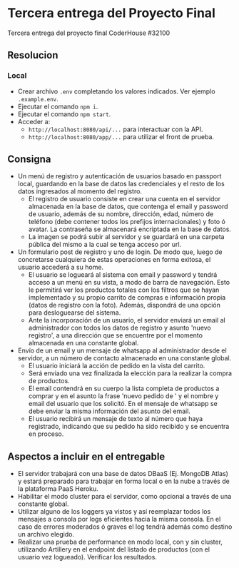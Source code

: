# Tercera entrega del Proyecto Final
Tercera entrega del proyecto final CoderHouse #32100

## Resolucion

### Local
- Crear archivo `.env` completando los valores indicados. Ver ejemplo `.example.env`. 
- Ejecutar el comando `npm i`.
- Ejecutar el comando `npm start`.
- Acceder a:
  - `http://localhost:8080/api/...` para interactuar con la API.
  - `http://localhost:8080/app/...` para utilizar el front de prueba.

## Consigna
- Un menú de registro y autenticación de usuarios basado en passport local, guardando en la base de datos las credenciales y el resto de los datos ingresados al momento del registro. 
  - El registro de usuario consiste en crear una cuenta en el servidor almacenada en la base de datos, que contenga el email y password de usuario, además de su nombre, dirección, edad, número de teléfono (debe contener todos los prefijos internacionales) y foto ó avatar. La contraseña se almacenará encriptada en la base de datos.
  - La imagen se podrá subir al servidor y se guardará en una carpeta pública del mismo a la cual se tenga acceso por url.
- Un formulario post de registro y uno de login. De modo que, luego de concretarse cualquiera de estas operaciones en forma exitosa, el usuario accederá a su home.
  - El usuario se logueará al sistema con email y password y tendrá acceso a un menú en su vista, a modo de barra de navegación. Esto le permitirá ver los productos totales con los filtros que se hayan implementado y su propio carrito de compras e información propia (datos de registro con la foto). Además, dispondrá de una opción para desloguearse del sistema.
  - Ante la incorporación de un usuario, el servidor enviará un email al administrador con todos los datos de registro y asunto 'nuevo registro', a una dirección que se encuentre por el momento almacenada en una constante global.
- Envío de un email y un mensaje de whatsapp al administrador desde el servidor, a un número de contacto almacenado en una constante global.
  - El usuario iniciará la acción de pedido en la vista del carrito.
  - Será enviado una vez finalizada la elección para la realizar la compra de productos.
  - El email contendrá en su cuerpo la lista completa de productos a comprar y en el asunto la frase 'nuevo pedido de ' y el nombre y email del usuario que los solicitó. En el mensaje de whatsapp se debe enviar la misma información del asunto del email.
  - El usuario recibirá un mensaje de texto al número que haya registrado, indicando que su pedido ha sido recibido y se encuentra en proceso.

## Aspectos a incluir en el entregable
- El servidor trabajará con una base de datos DBaaS (Ej. MongoDB Atlas) y estará preparado para trabajar en forma local o en la nube a través de la plataforma PaaS Heroku.
- Habilitar el modo cluster para el servidor, como opcional a través de una constante global.
- Utilizar alguno de los loggers ya vistos y así reemplazar todos los mensajes a consola por logs eficientes hacia la misma consola. En el caso de errores moderados ó graves el log tendrá además como destino un archivo elegido.
- Realizar una prueba de performance en modo local, con y sin cluster, utilizando Artillery en el endpoint del listado de productos (con el usuario vez logueado). Verificar los resultados.
